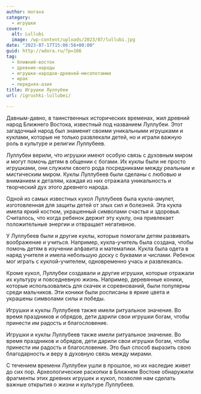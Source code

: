 ```yaml
---
author: morava
category:
  - игрушки
cover:
  alt: Lullubi
  image: /wp-content/uploads/2023/07/lullubi.jpg
date: "2023-07-17T15:06:56+00:00"
guid: http://adora.ru/?p=166
tag:
  - ближний-восток
  - древние-народы
  - игрушки-народов-древней-месопотамии
  - ирак
  - передняя-азия
title: Игрушки Луллубеи
url: /igrushki-lullubei/

---
```

Давным-давно, в таинственных исторических временах, жил древний народ Ближнего Востока, известный под названием Луллубеи. Этот загадочный народ был знаменит своими уникальными игрушками и куклами, которые не только развлекали детей, но и играли важную роль в культуре и религии Луллубеев.

Луллубеи верили, что игрушки имеют особую связь с духовным миром и могут помочь детям в общении с богами. Их куклы были не просто игрушками, они служили своего рода посредниками между реальным и мистическим миром. Куклы Луллубеев были сделаны с любовью и вниманием к деталям, каждая из них отражала уникальность и творческий дух этого древнего народа.

Одной из самых известных кукол Луллубеев была кукла-амулет, изготовленная для защиты детей от злых сил и болезней. Эта кукла имела яркий костюм, украшенный символами счастья и здоровья. Считалось, что когда ребенок держит эту куклу, она привлекает положительные энергии и отвращает негативное.

У Луллубеев были и другие куклы, которые помогали детям развивать воображение и учиться. Например, кукла-учитель была создана, чтобы помочь детям в изучении алфавита и математики. Кукла была одета в наряд учителя и имела небольшую доску с буквами и числами. Ребенок мог играть с куклой-учителем, одновременно учась и развлекаясь.

Кроме кукол, Луллубеи создавали и другие игрушки, которые отражали их культуру и повседневную жизнь. Например, деревянные коники, которые использовались для скачек и соревнований, были популярны среди мальчиков. Эти коники были росписаны в яркие цвета и украшены символами силы и победы.

Игрушки и куклы Луллубеев также имели ритуальное значение. Во время праздников и обрядов, дети дарили свои игрушки богам, чтобы принести им радость и благословение.

Игрушки и куклы Луллубеев также имели ритуальное значение. Во время праздников и обрядов, дети дарили свои игрушки богам, чтобы принести им радость и благословение. Это был способ выразить свою благодарность и веру в духовную связь между мирами.

С течением времени Луллубеи ушли в прошлое, но их наследие живет до сих пор. Археологические раскопки в Ближнем Востоке обнаружили фрагменты этих древних игрушек и кукол, позволяя нам сделать важные открытия о жизни и культуре Луллубеев.
